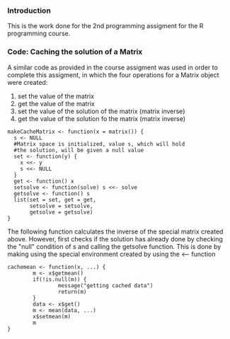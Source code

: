 ### Introduction

This is the work done for the 2nd programming assigment for the R programming course. 

### Code: Caching the solution of a Matrix

A similar code as provided in the course assigment was used in order to complete this assigment, in which the four operations for a Matrix object were created:

1.  set the value of the matrix
2.  get the value of the matrix
3.  set the value of the solution of the matrix (matrix inverse)
4.  get the value of the solution fo the matrix (matrix inverse)

<!-- -->


    makeCacheMatrix <- function(x = matrix()) {
      s <- NULL
      #Matrix space is initialized, value s, which will hold
      #the solution, will be given a null value
      set <- function(y) {
        x <<- y
        s <<- NULL
      }
      get <- function() x
      setsolve <- function(solve) s <<- solve 
      getsolve <- function() s
      list(set = set, get = get,
           setsolve = setsolve,
           getsolve = getsolve)
    }

The following function calculates the inverse of the special matrix created above. However, first checks if the solution has already done by checking the "null" condition of s and calling the getsolve function. This is done by making using the special environment created by using the <-- function

    cachemean <- function(x, ...) {
            m <- x$getmean()
            if(!is.null(m)) {
                    message("getting cached data")
                    return(m)
            }
            data <- x$get()
            m <- mean(data, ...)
            x$setmean(m)
            m
    }

